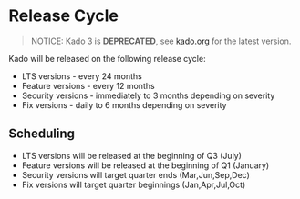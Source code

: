 # Release Cycle
> NOTICE: Kado 3 is **DEPRECATED**, see [kado.org](https://kado.org) for the latest version.

Kado will be released on the following release cycle:

* LTS versions - every 24 months
* Feature versions - every 12 months
* Security versions - immediately to 3 months depending on severity
* Fix versions - daily to 6 months depending on severity

## Scheduling

* LTS versions will be released at the beginning of Q3 (July)
* Feature versions will be released at the beginning of Q1 (January)
* Security versions will target quarter ends (Mar,Jun,Sep,Dec)
* Fix versions will target quarter beginnings (Jan,Apr,Jul,Oct)
